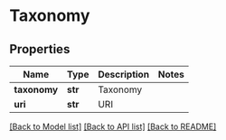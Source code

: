 # Taxonomy


## Properties
Name | Type | Description | Notes
------------ | ------------- | ------------- | -------------
**taxonomy** | **str** | Taxonomy | 
**uri** | **str** | URI | 

[[Back to Model list]](../README.md#documentation-for-models) [[Back to API list]](../README.md#documentation-for-api-endpoints) [[Back to README]](../README.md)



